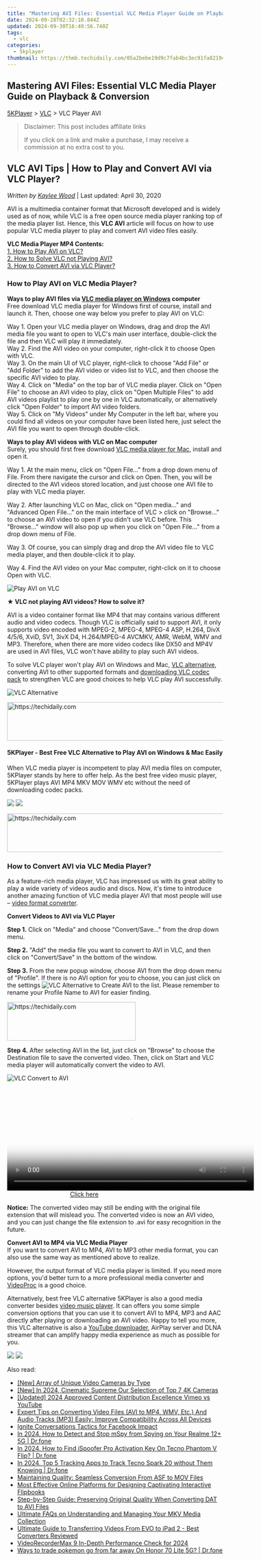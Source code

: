 ```yaml
---
title: "Mastering AVI Files: Essential VLC Media Player Guide on Playback & Conversion"
date: 2024-09-28T02:32:10.844Z
updated: 2024-09-30T16:49:56.740Z
tags:
  - vlc
categories:
  - 5kplayer
thumbnail: https://thmb.techidaily.com/05a2bebe19d9c7fab4bc3ec91fa821946b0580297afafdcde864123fe0ad252d.jpg
---
```


## Mastering AVI Files: Essential VLC Media Player Guide on Playback & Conversion

[5KPlayer](https://tools.techidaily.com/5kplayer/products/) \> [VLC](https://tools.techidaily.com/5kplayer/products/) \> VLC Player AVI

>  Disclaimer: This post includes affiliate links
>
>  If you click on a link and make a purchase, I may receive a commission at no extra cost to you.
>

## VLC AVI Tips | How to Play and Convert AVI via VLC Player?

 _Written by [Kaylee Wood](https://www.quora.com/profile/Amanda-Hu-21)_ | Last updated: April 30, 2020 

AVI is a multimedia container format that Microsoft developed and is widely used as of now, while VLC is a free open source media player ranking top of the media player list. Hence, this **VLC AVI** article will focus on how to use popular VLC media player to play and convert AVI video files easily.

**VLC Media Player MP4 Contents:**  
[1\. How to Play AVI on VLC?](https://tools.techidaily.com/5kplayer/products/)   
[2\. How to Solve VLC not Playing AVI?](https://tools.techidaily.com/5kplayer/products/)  
[3\. How to Convert AVI via VLC Player?](https://tools.techidaily.com/5kplayer/products/)

### How to Play AVI on VLC Media Player?

**Ways to play AVI files via [VLC media player on Windows](https://tools.techidaily.com/5kplayer/video-music-player/) computer**  
 Free download VLC media player for Windows first of course, install and launch it. Then, choose one way below you prefer to play AVI on VLC:

Way 1\. Open your VLC media player on Windows, drag and drop the AVI media file you want to open to VLC's main user interface, double-click the file and then VLC will play it immediately.  
 Way 2\. Find the AVI video on your computer, right-click it to choose Open with VLC.  
 Way 3\. On the main UI of VLC player, right-click to choose "Add File" or "Add Folder" to add the AVI video or video list to VLC, and then choose the specific AVI video to play.  
 Way 4\. Click on "Media" on the top bar of VLC media player. Click on "Open File" to choose an AVI video to play, click on "Open Multiple Files" to add AVI videos playlist to play one by one in VLC automatically, or alternatively click "Open Folder" to import AVI video folders.  
 Way 5\. Click on "My Videos" under My Computer in the left bar, where you could find all videos on your computer have been listed here, just select the AVI file you want to open through double-click.

**Ways to play AVI videos with VLC on Mac computer**  
 Surely, you should first free download [VLC media player for Mac](https://tools.techidaily.com/5kplayer/video-music-player/), install and open it.

Way 1\. At the main menu, click on "Open File…" from a drop down menu of File. From there navigate the cursor and click on Open. Then, you will be directed to the AVI videos stored location, and just choose one AVI file to play with VLC media player.

Way 2\. After launching VLC on Mac, click on "Open media…" and "Advanced Open File…" on the main interface of VLC > click on "Browse…" to choose an AVI video to open if you didn't use VLC before. This "Browse…" window will also pop up when you click on "Open File…" from a drop down menu of File.

Way 3\. Of course, you can simply drag and drop the AVI video file to VLC media player, and then double-click it to play.

Way 4\. Find the AVI video on your Mac computer, right-click on it to choose Open with VLC.

![Play AVI on VLC](https://www.5kplayer.com/vlc/img/play-avi-on-vlc.jpg) 

**★ VLC not playing AVI videos? How to solve it?**

AVI is a video container format like MP4 that may contains various different audio and video codecs. Though VLC is officially said to support AVI, it only supports video encoded with MPEG-2, MPEG-4, MPEG-4 ASP, H.264, DivX 4/5/6, XviD, SV1, 3ivX D4, H.264/MPEG-4 AVCMKV, AMR, WebM, WMV and MP3\. Therefore, when there are more video codecs like DX50 and MP4V are used in AVI files, VLC won't have ability to play such AVI videos.

To solve VLC player won't play AVI on Windows and Mac, [VLC alternative](https://tools.techidaily.com/5kplayer/video-music-player/), converting AVI to other supported formats and [downloading VLC codec pack](https://tools.techidaily.com/5kplayer/video-music-player/) to strengthen VLC are good choices to help VLC play AVI successfully.

![VLC Alternative](https://www.5kplayer.com/vlc/../video-music-player/img/5kplayer-icon-1202-1.png)

<!-- affiliate ads begin -->
<a href="https://aligracehair.sjv.io/c/5597632/1896560/19272" target="_top" id="1896560">
  <img src="//a.impactradius-go.com/display-ad/19272-1896560" border="0" alt="https://techidaily.com" width="728" height="90"/>
</a>
<img height="0" width="0" src="https://aligracehair.sjv.io/i/5597632/1896560/19272" style="position:absolute;visibility:hidden;" border="0" />
<!-- affiliate ads end -->

#### 5KPlayer - Best Free VLC Alternative to Play AVI on Windows & Mac Easily

When VLC media player is incompetent to play AVI media files on computer, 5KPlayer stands by here to offer help. As the best free video music player, 5KPlayer plays AVI MP4 MKV MOV WMV etc without the need of downloading codec packs.

[![](https://www.5kplayer.com/vlc/../button/freedownwhitewin.png)](https://tools.techidaily.com/5kplayer/products/) [![](https://www.5kplayer.com/vlc/../button/freedownbackmac.png)](https://tools.techidaily.com/5kplayer/products/) 

<!-- affiliate ads begin -->
<a href="https://ephamedtechinc.pxf.io/c/5597632/2130533/26400" target="_top" id="2130533">
  <img src="//a.impactradius-go.com/display-ad/26400-2130533" border="0" alt="https://techidaily.com" width="728" height="90"/>
</a>
<img height="0" width="0" src="https://ephamedtechinc.pxf.io/i/5597632/2130533/26400" style="position:absolute;visibility:hidden;" border="0" />
<!-- affiliate ads end -->

### How to Convert AVI via VLC Media Player?

As a feature-rich media player, VLC has impressed us with its great ability to play a wide variety of videos audio and discs. Now, it's time to introduce another amazing function of VLC media player AVI that most people will use – [video format converter](https://tools.techidaily.com/5kplayer/youtube-download/).

**Convert Videos to AVI via VLC Player**

**Step 1.** Click on "Media" and choose "Convert/Save…" from the drop down menu.

**Step 2.** "Add" the media file you want to convert to AVI in VLC, and then click on "Convert/Save" in the bottom of the window.

**Step 3.** From the new popup window, choose AVI from the drop down menu of "Profile". If there is no AVI option for you to choose, you can just click on the settings ![VLC Alternative](https://www.5kplayer.com/vlc/img/vlc-format-settings-icon.jpg) to Create AVI to the list. Please remember to rename your Profile Name to AVI for easier finding.

<!-- affiliate ads begin -->
<a href="https://homestyler.sjv.io/c/5597632/1943750/22993" target="_top" id="1943750">
  <img src="//a.impactradius-go.com/display-ad/22993-1943750" border="0" alt="https://techidaily.com" width="300" height="90"/>
</a>
<img height="0" width="0" src="https://homestyler.sjv.io/i/5597632/1943750/22993" style="position:absolute;visibility:hidden;" border="0" />
<!-- affiliate ads end -->

**Step 4.** After selecting AVI in the list, just click on "Browse" to choose the Destination file to save the converted video. Then, click on Start and VLC media player will automatically convert the video to AVI.

![VLC Convert to AVI](https://www.5kplayer.com/vlc/img/vlc-convert-to-avi.jpg) 

<!-- affiliate ads begin -->
<span id="1983539">
					<video width="576" height="240" style="cursor:pointer"
           poster="//a.impactradius-go.com/display-clicktoplayimage/1983539.png"
           onclick="if(!this.playClicked){this.play();this.setAttribute('controls',true);this.playClicked=true;}">
	   <source src="//a.impactradius-go.com/display-ad/22993-1983539">
	   <img src="//a.impactradius-go.com/display-clicktoplayimage/1983539.png" style="border: none; height: 100%; width: 100%; object-fit: contain">
	</video>
	<div style="width:360px;text-align:center"><a href="javascript:window.open(decodeURIComponent('https%3A%2F%2Fhomestyler.sjv.io%2Fc%2F5597632%2F1983539%2F22993'), '_blank');void(0);">Click here</a></div>
</span>
<img height="0" width="0" src="https://imp.pxf.io/i/5597632/1983539/22993" style="position:absolute;visibility:hidden;" border="0" />
<!-- affiliate ads end -->

**Notice:** The converted video may still be ending with the original file extension that will mislead you. The converted video is now an AVI video, and you can just change the file extension to .avi for easy recognition in the future.

**Convert AVI to MP4 via VLC Media Player**  
 If you want to convert AVI to MP4, AVI to MP3 other media format, you can also use the same way as mentioned above to realize.

However, the output format of VLC media player is limited. If you need more options, you'd better turn to a more professional media converter and [VideoProc](https://www.videoproc.com/) is a good choice.

Alternatively, best free VLC alternative 5KPlayer is also a good media converter besides [video music player](https://tools.techidaily.com/5kplayer/video-music-player/). It can offers you some simple conversion options that you can use it to convert AVI to MP4, MP3 and AAC directly after playing or downloading an AVI video. Happy to tell you more, this VLC alternative is also a [YouTube downloader](https://tools.techidaily.com/5kplayer/youtube-download/), AirPlay server and DLNA streamer that can amplify happy media experience as much as possible for you.

[![](https://www.5kplayer.com/vlc/../button/freedownwhitewin.png)](https://tools.techidaily.com/5kplayer/products/) [![](https://www.5kplayer.com/vlc/../button/freedownbackmac.png)](https://tools.techidaily.com/5kplayer/products/)

<ins class="adsbygoogle"
     style="display:block"
     data-ad-format="autorelaxed"
     data-ad-client="ca-pub-7571918770474297"
     data-ad-slot="1223367746"></ins>

<ins class="adsbygoogle"
     style="display:block"
     data-ad-client="ca-pub-7571918770474297"
     data-ad-slot="8358498916"
     data-ad-format="auto"
     data-full-width-responsive="true"></ins>

<span class="atpl-alsoreadstyle">Also read:</span>
<div><ul>
<li><a href="https://extra-tips.techidaily.com/new-array-of-unique-video-cameras-by-type/"><u>[New] Array of Unique Video Cameras by Type</u></a></li>
<li><a href="https://article-tips.techidaily.com/new-in-2024-cinematic-supreme-our-selection-of-top-7-4k-cameras/"><u>[New] In 2024, Cinematic Supreme Our Selection of Top 7 4K Cameras</u></a></li>
<li><a href="https://youtube-tips.techidaily.com/ed-2024-approved-content-distribution-excellence-vimeo-vs-youtube/"><u>[Updated] 2024 Approved Content Distribution Excellence Vimeo vs YouTube</u></a></li>
<li><a href="https://media-tips.techidaily.com/expert-tips-on-converting-video-files-avi-to-mp4-wmv-etc-and-audio-tracks-mp3-easily-improve-compatibility-across-all-devices/"><u>Expert Tips on Converting Video Files (AVI to MP4, WMV, Etc.) And Audio Tracks (MP3) Easily: Improve Compatibility Across All Devices</u></a></li>
<li><a href="https://facebook-video-files.techidaily.com/ignite-conversations-tactics-for-facebook-impact/"><u>Ignite Conversations Tactics for Facebook Impact</u></a></li>
<li><a href="https://location-social.techidaily.com/in-2024-how-to-detect-and-stop-mspy-from-spying-on-your-realme-12plus-5g-drfone-by-drfone-virtual-android/"><u>In 2024, How to Detect and Stop mSpy from Spying on Your Realme 12+ 5G | Dr.fone</u></a></li>
<li><a href="https://review-topics.techidaily.com/in-2024-how-to-find-ispoofer-pro-activation-key-on-tecno-phantom-v-flip-drfone-by-drfone-virtual-android/"><u>In 2024, How to Find iSpoofer Pro Activation Key On Tecno Phantom V Flip? | Dr.fone</u></a></li>
<li><a href="https://android-location-track.techidaily.com/in-2024-top-5-tracking-apps-to-track-tecno-spark-20-without-them-knowing-drfone-by-drfone-virtual-android/"><u>In 2024, Top 5 Tracking Apps to Track Tecno Spark 20 without Them Knowing | Dr.fone</u></a></li>
<li><a href="https://media-tips.techidaily.com/maintaining-quality-seamless-conversion-from-asf-to-mov-files/"><u>Maintaining Quality: Seamless Conversion From ASF to MOV Files</u></a></li>
<li><a href="https://media-tips.techidaily.com/most-effective-online-platforms-for-designing-captivating-interactive-flipbooks/"><u>Most Effective Online Platforms for Designing Captivating Interactive Flipbooks</u></a></li>
<li><a href="https://media-tips.techidaily.com/step-by-step-guide-preserving-original-quality-when-converting-dat-to-avi-files/"><u>Step-by-Step Guide: Preserving Original Quality When Converting DAT to AVI Files</u></a></li>
<li><a href="https://media-tips.techidaily.com/ultimate-faqs-on-understanding-and-managing-your-mkv-media-collection/"><u>Ultimate FAQs on Understanding and Managing Your MKV Media Collection</u></a></li>
<li><a href="https://media-tips.techidaily.com/ultimate-guide-to-transferring-videos-from-evo-to-ipad-2-best-converters-reviewed/"><u>Ultimate Guide to Transferring Videos From EVO to iPad 2 - Best Converters Reviewed</u></a></li>
<li><a href="https://digital-screen-recording.techidaily.com/videorecordermax-9-in-depth-performance-check-for-2024/"><u>VideoRecorderMax 9 In-Depth Performance Check for 2024</u></a></li>
<li><a href="https://pokemon-go-android.techidaily.com/ways-to-trade-pokemon-go-from-far-away-on-honor-70-lite-5g-drfone-by-drfone-virtual-android/"><u>Ways to trade pokemon go from far away On Honor 70 Lite 5G? | Dr.fone</u></a></li>
</ul></div>

